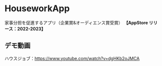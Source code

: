 # HouseworkApp
家事分担を促進するアプリ（企業賞&オーディエンス賞受賞）
**【AppStore リリース：2022-2023】**

## デモ動画
ハウスジョブ：https://www.youtube.com/watch?v=dgHKb2oJMCA

